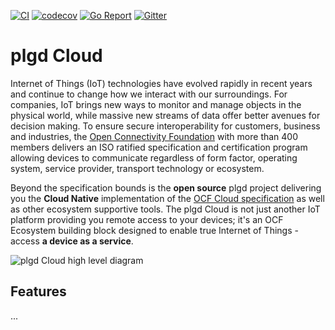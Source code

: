 [![CI](https://github.com/plgd-dev/cloud/workflows/CI/badge.svg)](https://github.com/plgd-dev/cloud/actions?query=workflow%3ACI)
[![codecov](https://codecov.io/gh/plgd-dev/cloud/branch/master/graph/badge.svg)](https://codecov.io/gh/plgd-dev/cloud)
[![Go Report](https://goreportcard.com/badge/github.com/plgd-dev/cloud)](https://goreportcard.com/report/github.com/plgd-dev/cloud)
[![Gitter](https://badges.gitter.im/ocfcloud/Lobby.svg)](https://gitter.im/ocfcloud/Lobby?utm_source=badge&utm_medium=badge&utm_campaign=pr-badge)

# plgd Cloud
Internet of Things (IoT) technologies have evolved rapidly in recent years and continue to change how we interact with our surroundings. For companies, IoT brings new ways to monitor and manage objects in the physical world, while massive new streams of data offer better avenues for decision making. To ensure secure interoperability for customers, business and industries, the [Open Connectivity Foundation](https://openconnectivity.org/) with more than 400 members delivers an ISO ratified specification and certification program allowing devices to communicate regardless of form factor, operating system, service provider, transport technology or ecosystem.

Beyond the specification bounds is the **open source** plgd project delivering you the **Cloud Native** implementation of the [OCF Cloud specification](https://openconnectivity.org/developer/specifications/) as well as other ecosystem supportive tools. The plgd Cloud is not just another IoT platform providing you remote access to your devices; it's an OCF Ecosystem building block designed to enable true Internet of Things - access **a device as a service**.

![plgd Cloud high level diagram](/docs/.vuepress/public/img/plgd_high_level.svg)

## Features
...
